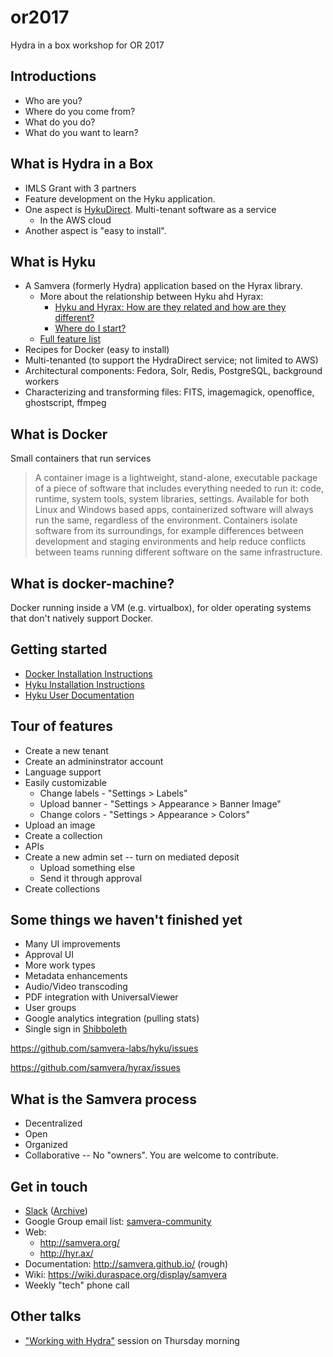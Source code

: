 # or2017
Hydra in a box workshop for OR 2017


## Introductions
* Who are you?
* Where do you come from?
* What do you do?
* What do you want to learn?

## What is Hydra in a Box
* IMLS Grant with 3 partners
* Feature development on the Hyku application.
* One aspect is [HykuDirect](https://hykudirect.com/). Multi-tenant software as a service
  * In the AWS cloud
* Another aspect is "easy to install".

## What is Hyku
* A Samvera (formerly Hydra) application based on the Hyrax library.
  * More about the relationship between Hyku ahd Hyrax:
    * [Hyku and Hyrax: How are they related and how are they different?](https://wiki.duraspace.org/pages/viewpage.action?pageId=85530575)
    * [Where do I start?](http://samvera.github.io/hyku-vs-hyrax.html)
  * [Full feature list](http://hyr.ax/about/#q3)
* Recipes for Docker (easy to install)
* Multi-tenanted (to support the HydraDirect service; not limited to AWS)
* Architectural components: Fedora, Solr, Redis, PostgreSQL, background workers
* Characterizing and transforming files: FITS, imagemagick, openoffice, ghostscript, ffmpeg

## What is Docker

Small containers that run services

> A container image is a lightweight, stand-alone, executable package of a piece of software that includes everything needed to run it: code, runtime, system tools, system libraries, settings. Available for both Linux and Windows based apps, containerized software will always run the same, regardless of the environment. Containers isolate software from its surroundings, for example differences between development and staging environments and help reduce conflicts between teams running different software on the same infrastructure. 


## What is docker-machine?
Docker running inside a VM (e.g. virtualbox), for older operating systems that don't natively support Docker.

## Getting started
* [Docker Installation Instructions](Install.md)
* [Hyku Installation Instructions](InstallHyku.md)
* [Hyku User Documentation](https://wiki.duraspace.org/display/hyku/User+Documentation)

## Tour of features
* Create a new tenant
* Create an admininstrator account
* Language support
* Easily customizable
  * Change labels - "Settings > Labels"
  * Upload banner - "Settings > Appearance > Banner Image"
  * Change colors - "Settings > Appearance > Colors"
* Upload an image
* Create a collection
* APIs
* Create a new admin set -- turn on mediated deposit
  * Upload something else
  * Send it through approval
* Create collections


## Some things we haven't finished yet
* Many UI improvements
* Approval UI
* More work types
* Metadata enhancements
* Audio/Video transcoding
* PDF integration with UniversalViewer
* User groups
* Google analytics integration (pulling stats)
* Single sign in [Shibboleth](https://shibboleth.net/) 

https://github.com/samvera-labs/hyku/issues

https://github.com/samvera/hyrax/issues

## What is the Samvera process
* Decentralized
* Open
* Organized
* Collaborative -- No "owners". You are welcome to contribute.


## Get in touch
* [Slack](http://slack.projecthydra.org/) \([Archive](http://project-hydra.slackarchive.io/)\)
* Google Group email list: [samvera-community](https://groups.google.com/forum/#!forum/samvera-community)
* Web:
  * http://samvera.org/
  * http://hyr.ax/
* Documentation: http://samvera.github.io/ (rough)
* Wiki: https://wiki.duraspace.org/display/samvera
* Weekly "tech" phone call

## Other talks
* ["Working with Hydra"](https://www.conftool.net/or2017/index.php?page=browseSessions&form_session=247) session on Thursday morning


